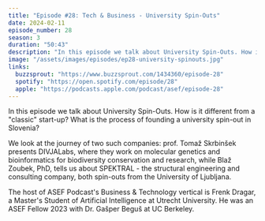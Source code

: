 ```yaml
---
title: "Episode #28: Tech & Business - University Spin-Outs"
date: 2024-02-11
episode_number: 28
season: 3
duration: "50:43"
description: "In this episode we talk about University Spin-Outs. How is it different from a 'classic' start-up? What is the process of founding a university spin-out in Slovenia?"
image: "/assets/images/episodes/ep28-university-spinouts.jpg"
links:
  buzzsprout: "https://www.buzzsprout.com/1434360/episode-28"
  spotify: "https://open.spotify.com/episode/28"
  apple: "https://podcasts.apple.com/podcast/asef/episode-28"
---
```


In this episode we talk about University Spin-Outs. How is it different from a "classic" start-up? What is the process of founding a university spin-out in Slovenia?

We look at the journey of two such companies: prof. Tomaž Skrbinšek presents DIVJALabs, where they work on molecular genetics and bioinformatics for biodiversity conservation and research, while Blaž Zoubek, PhD, tells us about SPEKTRAL - the structural engineering and consulting company, both spin-outs from the University of Ljubljana.

The host of ASEF Podcast's Business & Technology vertical is Frenk Dragar, a Master's Student of Artificial Intelligence at Utrecht University. He was an ASEF Fellow 2023 with Dr. Gašper Beguš at UC Berkeley. 